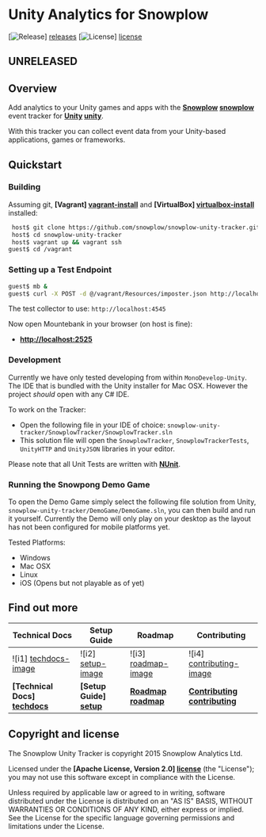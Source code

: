 # Unity Analytics for Snowplow

[![Release][release-image]] [releases] [![License][license-image]] [license]

## UNRELEASED

## Overview

Add analytics to your Unity games and apps with the **[Snowplow] [snowplow]** event tracker for **[Unity] [unity]**.

With this tracker you can collect event data from your Unity-based applications, games or frameworks.

## Quickstart

### Building

Assuming git, **[Vagrant] [vagrant-install]** and **[VirtualBox] [virtualbox-install]** installed:

```bash
 host$ git clone https://github.com/snowplow/snowplow-unity-tracker.git
 host$ cd snowplow-unity-tracker
 host$ vagrant up && vagrant ssh
guest$ cd /vagrant
```

### Setting up a Test Endpoint

```bash
guest$ mb &
guest$ curl -X POST -d @/vagrant/Resources/imposter.json http://localhost:2525/imposters
```

The test collector to use: `http://localhost:4545`

Now open Mountebank in your browser (on host is fine):
* **[http://localhost:2525](http://localhost:2525)**

### Development

Currently we have only tested developing from within `MonoDevelop-Unity`.  The IDE that is bundled with the Unity installer for Mac OSX.  However the project *should* open with any C# IDE.

To work on the Tracker:

* Open the following file in your IDE of choice: `snowplow-unity-tracker/SnowplowTracker/SnowplowTracker.sln`
* This solution file will open the `SnowplowTracker`, `SnowplowTrackerTests`, `UnityHTTP` and `UnityJSON` libraries in your editor.

Please note that all Unit Tests are written with **[NUnit][nunit]**.

### Running the Snowpong Demo Game

To open the Demo Game simply select the following file solution from Unity, `snowplow-unity-tracker/DemoGame/DemoGame.sln`, you can then build and run it yourself.
Currently the Demo will only play on your desktop as the layout has not been configured for mobile platforms yet.

Tested Platforms:

* Windows
* Mac OSX
* Linux
* iOS (Opens but not playable as of yet)

## Find out more

| Technical Docs                  | Setup Guide               | Roadmap                 | Contributing                      |
|---------------------------------|---------------------------|-------------------------|-----------------------------------|
| ![i1] [techdocs-image]          | ![i2] [setup-image]       | ![i3] [roadmap-image]   | ![i4] [contributing-image]        |
| **[Technical Docs] [techdocs]** | **[Setup Guide] [setup]** | **[Roadmap] [roadmap]** | **[Contributing] [contributing]** |

## Copyright and license

The Snowplow Unity Tracker is copyright 2015 Snowplow Analytics Ltd.

Licensed under the **[Apache License, Version 2.0] [license]** (the "License");
you may not use this software except in compliance with the License.

Unless required by applicable law or agreed to in writing, software
distributed under the License is distributed on an "AS IS" BASIS,
WITHOUT WARRANTIES OR CONDITIONS OF ANY KIND, either express or implied.
See the License for the specific language governing permissions and
limitations under the License.

[snowplow]: http://snowplowanalytics.com
[unity]: https://unity3d.com/
[nunit]: http://www.nunit.org/

[vagrant-install]: http://docs.vagrantup.com/v2/installation/index.html
[virtualbox-install]: https://www.virtualbox.org/wiki/Downloads

[release-image]: http://img.shields.io/badge/release-0.1.0-blue.svg?style=flat
[releases]: https://github.com/snowplow/snowplow-unity-tracker/releases

[license-image]: http://img.shields.io/badge/license-Apache--2-blue.svg?style=flat
[license]: http://www.apache.org/licenses/LICENSE-2.0

[techdocs-image]: https://d3i6fms1cm1j0i.cloudfront.net/github/images/techdocs.png
[setup-image]: https://d3i6fms1cm1j0i.cloudfront.net/github/images/setup.png
[roadmap-image]: https://d3i6fms1cm1j0i.cloudfront.net/github/images/roadmap.png
[contributing-image]: https://d3i6fms1cm1j0i.cloudfront.net/github/images/contributing.png

[techdocs]: https://github.com/snowplow/snowplow/wiki/Unity-Tracker
[setup]: https://github.com/snowplow/snowplow/wiki/Unity-Tracker-Setup
[roadmap]: https://github.com/snowplow/snowplow/wiki/Product-roadmap
[contributing]: https://github.com/snowplow/snowplow/wiki/Contributing

